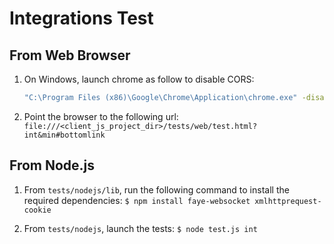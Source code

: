 # Integrations Test

## From Web Browser

1. On Windows, launch chrome as follow to disable CORS:
   ```sh
   "C:\Program Files (x86)\Google\Chrome\Application\chrome.exe" -disable-web-security --disable-gpu --user-data-dir=c:/chromeTemp
   ```

2. Point the browser to the following url:
   `file:///<client_js_project_dir>/tests/web/test.html?int&min#bottomlink`

## From Node.js

1. From `tests/nodejs/lib`, run the following command to install the required dependencies:
   `$ npm install faye-websocket xmlhttprequest-cookie`

2. From `tests/nodejs`, launch the tests:
   `$ node test.js int`

